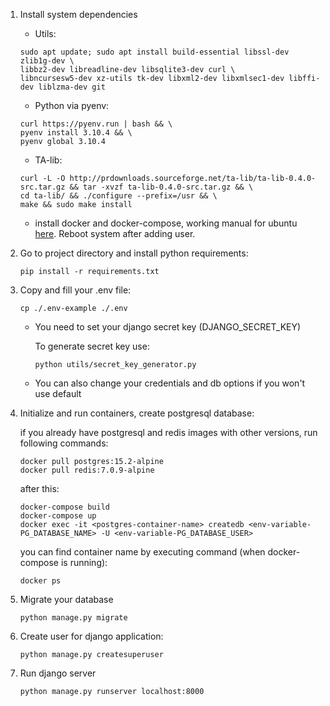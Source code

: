 1. Install system dependencies
   - Utils:
   ```
   sudo apt update; sudo apt install build-essential libssl-dev zlib1g-dev \
   libbz2-dev libreadline-dev libsqlite3-dev curl \
   libncursesw5-dev xz-utils tk-dev libxml2-dev libxmlsec1-dev libffi-dev liblzma-dev git
   ```
   - Python via pyenv:
   ```
   curl https://pyenv.run | bash && \
   pyenv install 3.10.4 && \
   pyenv global 3.10.4
   ```
   - TA-lib:
   ```
   curl -L -O http://prdownloads.sourceforge.net/ta-lib/ta-lib-0.4.0-src.tar.gz && tar -xvzf ta-lib-0.4.0-src.tar.gz && \
   cd ta-lib/ && ./configure --prefix=/usr && \
   make && sudo make install
   ```
   - install docker and docker-compose, working manual for ubuntu [here](https://itisgood.ru/2019/01/21/ustanovite-docker-i-docker-compose-v-linux-mint-19/). Reboot system after adding user.

2. Go to project directory and install python requirements:
   ```
   pip install -r requirements.txt
   ```

3. Copy and fill your .env file:
   ```
   cp ./.env-example ./.env
   ```
   - You need to set your django secret key (DJANGO_SECRET_KEY)
   
      To generate secret key use:
      ```
      python utils/secret_key_generator.py
      ```
   - You can also change your credentials and db options if you won't use default

4. Initialize and run containers, create postgresql database:
    
    if you already have postgresql and redis images with other versions, run following commands:
    ```
    docker pull postgres:15.2-alpine
    docker pull redis:7.0.9-alpine
    ```
    after this:
    ```
    docker-compose build
    docker-compose up
    docker exec -it <postgres-container-name> createdb <env-variable-PG_DATABASE_NAME> -U <env-variable-PG_DATABASE_USER>
    ```
    you can find container name by executing command (when docker-compose is running): 
    ```
    docker ps
    ```

5. Migrate your database
   ```
   python manage.py migrate
   ```
6. Create user for django application:
   ```
   python manage.py createsuperuser
   ```
7. Run django server
   ```
   python manage.py runserver localhost:8000
   ```
